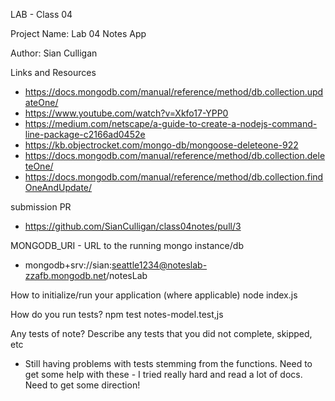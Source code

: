 LAB - Class 04

Project Name: Lab 04 Notes App

Author: Sian Culligan

Links and Resources
- https://docs.mongodb.com/manual/reference/method/db.collection.updateOne/
- https://www.youtube.com/watch?v=Xkfo17-YPP0
- https://medium.com/netscape/a-guide-to-create-a-nodejs-command-line-package-c2166ad0452e
- https://kb.objectrocket.com/mongo-db/mongoose-deleteone-922
- https://docs.mongodb.com/manual/reference/method/db.collection.deleteOne/
- https://docs.mongodb.com/manual/reference/method/db.collection.findOneAndUpdate/


submission PR
- https://github.com/SianCulligan/class04notes/pull/3


MONGODB_URI - URL to the running mongo instance/db
- mongodb+srv://sian:seattle1234@noteslab-zzafb.mongodb.net/notesLab

How to initialize/run your application (where applicable)
node index.js

How do you run tests?
npm test notes-model.test,js

Any tests of note? Describe any tests that you did not complete, skipped, etc
- Still having problems with tests stemming from the functions. Need to get some help with these - I tried really hard and read a lot of docs. Need to get some direction!


